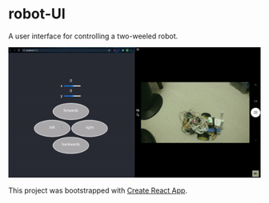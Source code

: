 # robot-UI

A user interface for controlling a two-weeled robot.

![Robot Demonstration](./src/images/robotDemo.gif)

This project was bootstrapped with [Create React App](https://github.com/facebook/create-react-app).

